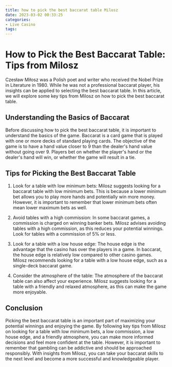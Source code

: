 ```yaml
---
title: how to pick the best baccarat table Milosz
date: 2023-03-02 00:33:25
categories:
- Live Casino
tags:
---
```

# How to Pick the Best Baccarat Table: Tips from Milosz

Czesław Miłosz was a Polish poet and writer who received the Nobel Prize in Literature in 1980. While he was not a professional baccarat player, his insights can be applied to selecting the best baccarat table. In this article, we will explore some key tips from Milosz on how to pick the best baccarat table.

## Understanding the Basics of Baccarat

Before discussing how to pick the best baccarat table, it is important to understand the basics of the game. Baccarat is a card game that is played with one or more decks of standard playing cards. The objective of the game is to have a hand value closer to 9 than the dealer's hand value without going over 9. Players bet on whether the player's hand or the dealer's hand will win, or whether the game will result in a tie.

## Tips for Picking the Best Baccarat Table

1. Look for a table with low minimum bets: Milosz suggests looking for a baccarat table with low minimum bets. This is because a lower minimum bet allows you to play more hands and potentially win more money. However, it is important to remember that lower minimum bets often mean lower maximum bets as well.

2. Avoid tables with a high commission: In some baccarat games, a commission is charged on winning banker bets. Milosz advises avoiding tables with a high commission, as this reduces your potential winnings. Look for tables with a commission of 5% or less.

3. Look for a table with a low house edge: The house edge is the advantage that the casino has over the players in a game. In baccarat, the house edge is relatively low compared to other casino games. Milosz recommends looking for a table with a low house edge, such as a single-deck baccarat game.

4. Consider the atmosphere of the table: The atmosphere of the baccarat table can also affect your experience. Milosz suggests looking for a table with a friendly and relaxed atmosphere, as this can make the game more enjoyable.

## Conclusion

Picking the best baccarat table is an important part of maximizing your potential winnings and enjoying the game. By following key tips from Milosz on looking for a table with low minimum bets, a low commission, a low house edge, and a friendly atmosphere, you can make more informed decisions and feel more confident at the table. However, it is important to remember that gambling can be addictive and should be approached responsibly. With insights from Milosz, you can take your baccarat skills to the next level and become a more successful and knowledgeable player.